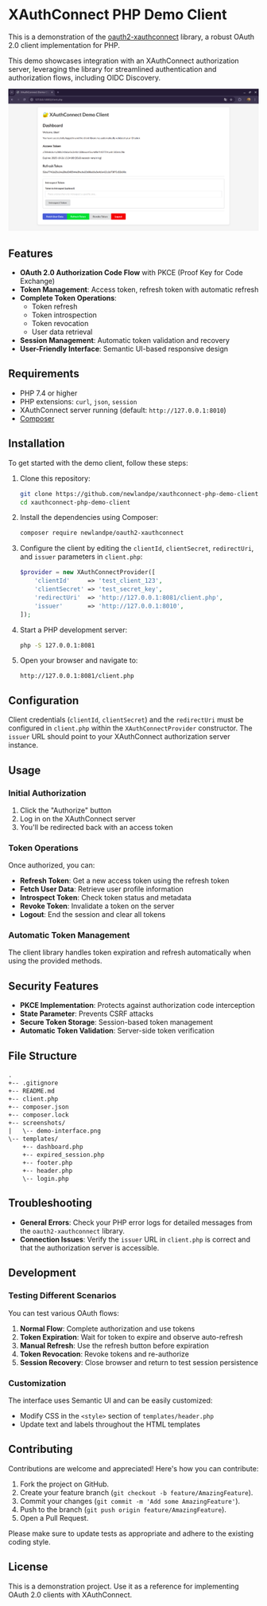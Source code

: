 # XAuthConnect PHP Demo Client

This is a demonstration of the [oauth2-xauthconnect](https://github.com/newlandpe/oauth2-xauthconnect) library, a robust OAuth 2.0 client implementation for PHP.

This demo showcases integration with an XAuthConnect authorization server, leveraging the library for streamlined authentication and authorization flows, including OIDC Discovery.

![Demo Interface](screenshots/demo-interface.png)

## Features

- **OAuth 2.0 Authorization Code Flow** with PKCE (Proof Key for Code Exchange)
- **Token Management**: Access token, refresh token with automatic refresh
- **Complete Token Operations**:
  - Token refresh
  - Token introspection
  - Token revocation
  - User data retrieval
- **Session Management**: Automatic token validation and recovery
- **User-Friendly Interface**: Semantic UI-based responsive design

## Requirements

- PHP 7.4 or higher
- PHP extensions: `curl`, `json`, `session`
- XAuthConnect server running (default: `http://127.0.0.1:8010`)
- [Composer](https://getcomposer.org/)

## Installation

To get started with the demo client, follow these steps:

1. Clone this repository:
   ```bash
   git clone https://github.com/newlandpe/xauthconnect-php-demo-client.git
   cd xauthconnect-php-demo-client
   ```

2. Install the dependencies using Composer:
   ```bash
   composer require newlandpe/oauth2-xauthconnect
   ```

3. Configure the client by editing the `clientId`, `clientSecret`, `redirectUri`, and `issuer` parameters in `client.php`:
   ```php
   $provider = new XAuthConnectProvider([
       'clientId'     => 'test_client_123',
       'clientSecret' => 'test_secret_key',
       'redirectUri'  => 'http://127.0.0.1:8081/client.php',
       'issuer'       => 'http://127.0.0.1:8010',
   ]);
   ```

4. Start a PHP development server:
   ```bash
   php -S 127.0.0.1:8081
   ```

5. Open your browser and navigate to:
   ```
   http://127.0.0.1:8081/client.php
   ```

## Configuration

Client credentials (`clientId`, `clientSecret`) and the `redirectUri` must be configured in `client.php` within the `XAuthConnectProvider` constructor. The `issuer` URL should point to your XAuthConnect authorization server instance.

## Usage

### Initial Authorization

1. Click the "Authorize" button
2. Log in on the XAuthConnect server
3. You'll be redirected back with an access token

### Token Operations

Once authorized, you can:

- **Refresh Token**: Get a new access token using the refresh token
- **Fetch User Data**: Retrieve user profile information
- **Introspect Token**: Check token status and metadata
- **Revoke Token**: Invalidate a token on the server
- **Logout**: End the session and clear all tokens

### Automatic Token Management

The client library handles token expiration and refresh automatically when using the provided methods.

## Security Features

- **PKCE Implementation**: Protects against authorization code interception
- **State Parameter**: Prevents CSRF attacks
- **Secure Token Storage**: Session-based token management
- **Automatic Token Validation**: Server-side token verification

## File Structure

```
.
+-- .gitignore
+-- README.md
+-- client.php
+-- composer.json
+-- composer.lock
+-- screenshots/
|   \-- demo-interface.png
\-- templates/
    +-- dashboard.php
    +-- expired_session.php
    +-- footer.php
    +-- header.php
    \-- login.php
```

## Troubleshooting

- **General Errors**: Check your PHP error logs for detailed messages from the `oauth2-xauthconnect` library.
- **Connection Issues**: Verify the `issuer` URL in `client.php` is correct and that the authorization server is accessible.

## Development

### Testing Different Scenarios

You can test various OAuth flows:

1. **Normal Flow**: Complete authorization and use tokens
2. **Token Expiration**: Wait for token to expire and observe auto-refresh
3. **Manual Refresh**: Use the refresh button before expiration
4. **Token Revocation**: Revoke tokens and re-authorize
5. **Session Recovery**: Close browser and return to test session persistence

### Customization

The interface uses Semantic UI and can be easily customized:

- Modify CSS in the `<style>` section of `templates/header.php`
- Update text and labels throughout the HTML templates

## Contributing

Contributions are welcome and appreciated! Here's how you can contribute:

1. Fork the project on GitHub.
2. Create your feature branch (`git checkout -b feature/AmazingFeature`).
3. Commit your changes (`git commit -m 'Add some AmazingFeature'`).
4. Push to the branch (`git push origin feature/AmazingFeature`).
5. Open a Pull Request.

Please make sure to update tests as appropriate and adhere to the existing coding style.

## License

This is a demonstration project. Use it as a reference for implementing OAuth 2.0 clients with XAuthConnect.

